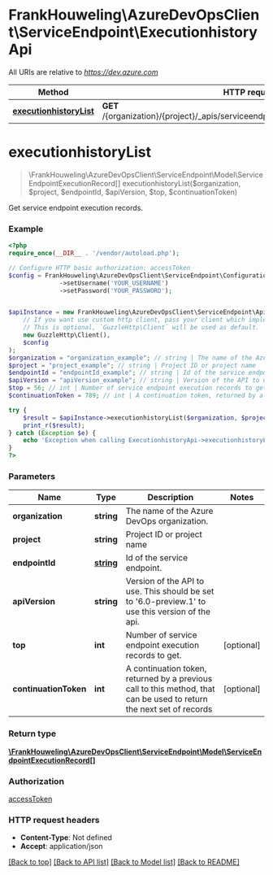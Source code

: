 # FrankHouweling\AzureDevOpsClient\ServiceEndpoint\ExecutionhistoryApi

All URIs are relative to *https://dev.azure.com*

Method | HTTP request | Description
------------- | ------------- | -------------
[**executionhistoryList**](ExecutionhistoryApi.md#executionhistoryList) | **GET** /{organization}/{project}/_apis/serviceendpoint/{endpointId}/executionhistory | 


# **executionhistoryList**
> \FrankHouweling\AzureDevOpsClient\ServiceEndpoint\Model\ServiceEndpointExecutionRecord[] executionhistoryList($organization, $project, $endpointId, $apiVersion, $top, $continuationToken)



Get service endpoint execution records.

### Example
```php
<?php
require_once(__DIR__ . '/vendor/autoload.php');

// Configure HTTP basic authorization: accessToken
$config = FrankHouweling\AzureDevOpsClient\ServiceEndpoint\Configuration::getDefaultConfiguration()
              ->setUsername('YOUR_USERNAME')
              ->setPassword('YOUR_PASSWORD');


$apiInstance = new FrankHouweling\AzureDevOpsClient\ServiceEndpoint\Api\ExecutionhistoryApi(
    // If you want use custom http client, pass your client which implements `GuzzleHttp\ClientInterface`.
    // This is optional, `GuzzleHttp\Client` will be used as default.
    new GuzzleHttp\Client(),
    $config
);
$organization = "organization_example"; // string | The name of the Azure DevOps organization.
$project = "project_example"; // string | Project ID or project name
$endpointId = "endpointId_example"; // string | Id of the service endpoint.
$apiVersion = "apiVersion_example"; // string | Version of the API to use.  This should be set to '6.0-preview.1' to use this version of the api.
$top = 56; // int | Number of service endpoint execution records to get.
$continuationToken = 789; // int | A continuation token, returned by a previous call to this method, that can be used to return the next set of records

try {
    $result = $apiInstance->executionhistoryList($organization, $project, $endpointId, $apiVersion, $top, $continuationToken);
    print_r($result);
} catch (Exception $e) {
    echo 'Exception when calling ExecutionhistoryApi->executionhistoryList: ', $e->getMessage(), PHP_EOL;
}
?>
```

### Parameters

Name | Type | Description  | Notes
------------- | ------------- | ------------- | -------------
 **organization** | **string**| The name of the Azure DevOps organization. |
 **project** | **string**| Project ID or project name |
 **endpointId** | [**string**](../Model/.md)| Id of the service endpoint. |
 **apiVersion** | **string**| Version of the API to use.  This should be set to &#39;6.0-preview.1&#39; to use this version of the api. |
 **top** | **int**| Number of service endpoint execution records to get. | [optional]
 **continuationToken** | **int**| A continuation token, returned by a previous call to this method, that can be used to return the next set of records | [optional]

### Return type

[**\FrankHouweling\AzureDevOpsClient\ServiceEndpoint\Model\ServiceEndpointExecutionRecord[]**](../Model/ServiceEndpointExecutionRecord.md)

### Authorization

[accessToken](../../README.md#accessToken)

### HTTP request headers

 - **Content-Type**: Not defined
 - **Accept**: application/json

[[Back to top]](#) [[Back to API list]](../../README.md#documentation-for-api-endpoints) [[Back to Model list]](../../README.md#documentation-for-models) [[Back to README]](../../README.md)

